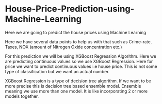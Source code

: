 # House-Price-Prediction-using-Machine-Learning
Here we are going to predict the house prices using Machine Learning

Here we have several data points to help us with that such as Crime-rate, Taxes, NOX (amount of Nitrogen Oxide concentration etc.)

For this prediction we will be using XGBoost Regression Algorithm. Here we are predicting continuous values so we use XGBoost Regression. 
Here for price we want to predict continuous values i.e house price. This is not some type of classification but we want an actual number. 

XGBoost Regression is a type of decision tree algorithm. If we want to be more precise this is decision tree based ensemble model. 
Ensemble meaning we use more than one model. It is like incorporating 2 or more models together. 

